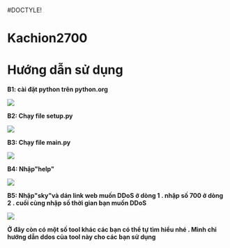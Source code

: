 #DOCTYLE<HTML>!
<h1>Kachion2700</h1>
<h1>Hướng dẫn sử dụng</h1>

  <p><b>B1: cài đặt python trên python.org</b></p>
  <img src="https://gcdnb.pbrd.co/images/JD4e5D7chmj1.png">
  <p><b>B2: Chạy file setup.py</b></p>
  <img src="https://gcdnb.pbrd.co/images/JvD5hADoyA6l.png?o=1">
  <p><b>B3: Chạy file main.py</b></p>
  <img src="https://gcdnb.pbrd.co/images/F640d1EpB0I0.png?o=1">
  <p><b>B4: Nhập"help"</b></p>
  <img src="https://i.imgur.com/8Xd23Br.png">
  <p><b>B5: Nhập"sky"và dán link web muốn DDoS ở dòng 1 . nhập số 700 ở dòng 2 . cuối cùng nhập số thời gian bạn muốn DDoS</b></p>
  <img src="https://i.imgur.com/8KYMdpg.png">
  <p><b>Ở đây còn có một số tool khác các bạn có thể tự tìm hiểu nhé . Mình chỉ hướng dẫn ddos của tool này cho các bạn sử dụng</b></p>
